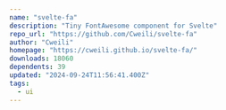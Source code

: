 ```yaml
---
name: "svelte-fa"
description: "Tiny FontAwesome component for Svelte"
repo_url: "https://github.com/Cweili/svelte-fa"
author: "Cweili"
homepage: "https://cweili.github.io/svelte-fa/"
downloads: 18060
dependents: 39
updated: "2024-09-24T11:56:41.400Z"
tags: 
  - ui
---
```

